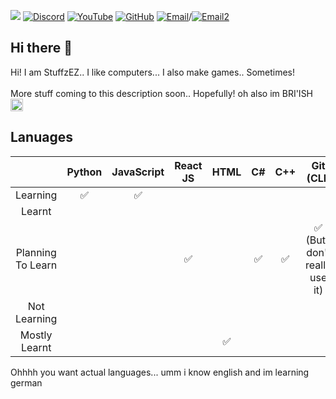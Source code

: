<a href="#" onclick="alert('Why are you clicking.. This does nothing... But credits to LuciNyan/pixel-profile For This!')"><img src="https://pixel-profile.vercel.app/api/github-stats?username=StuffzEZ&theme=road_trip&pixelate_avatar=false"></a>
[![Discord](https://img.shields.io/discord/1391398661950410823?label=Discord%20(OptionallyBlueStudios)&logo=discord&style=flat-rounded)](https://optb.short.gy/discord)
[![YouTube](https://img.shields.io/badge/YouTube%20(StuffzEZ)-Subscribe-red?logo=youtube&style=flat-rounded)](https://www.youtube.com/@YT.StuffzEZ?sub_confirmation=1)
[![GitHub](https://img.shields.io/badge/GitHub-You're%20Already%20Here!-181717?logo=github&style=flat-rounded)](https://github.com/OptionallyBlueStudios)
[![Email](https://img.shields.io/badge/email-stuffzez@googlegroups.com-blue?style=flat&logo=gmail&logoColor=white&rounded=true)](mailto:stuffzez+2g8sa-contact@googlegroups.com)/[![Email2](https://img.shields.io/badge/email-stf_yz@yahoo.com-blue?style=flat&logo=gmail&logoColor=white&rounded=true)](mailto:email-stf_yz@yahoo.com)

## Hi there 👋

<!--

**Here are some ideas to get you started:**

🙋‍♀️ A short introduction - what is your organization all about?
🌈 Contribution guidelines - how can the community get involved?
👩‍💻 Useful resources - where can the community find your docs? Is there anything else the community should know?
🍿 Fun facts - what does your team eat for breakfast?
🧙 Remember, you can do mighty things with the power of [Markdown](https://docs.github.com/github/writing-on-github/getting-started-with-writing-and-formatting-on-github/basic-writing-and-formatting-syntax)
-->
Hi! I am StuffzEZ.. I like computers...
I also make games.. Sometimes!
<br><br>
More stuff coming to this description soon.. Hopefully!
oh also im BRI'ISH <img width="20" height="20" alt="image" src="https://github.com/user-attachments/assets/da4d1d4c-9d06-4cf6-a0bc-87e5680f3120" />

## Lanuages
|                   | Python | JavaScript | React JS | HTML | C# | C++ |           Git (CLI)           | Linux CLI |
|:-----------------:|:------:|:----------:|:--------:|:----:|:--:|:---:|:-----------------------------:|:---------:|
| Learning          |    ✅   |      ✅     |          |      |    |     |                               |     ✅     |
| Learnt            |        |            |          |      |    |     |                               |           |
| Planning To Learn |        |            |     ✅    |      |  ✅ |  ✅  | ✅ (But I don't really use it) |           |
| Not Learning      |        |            |          |      |    |     |                               |           |
| Mostly Learnt     |        |            |          |   ✅  |    |     |                               |     ✅     |

Ohhhh you want actual languages... umm i know english and im learning german
